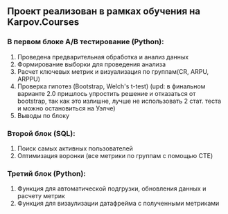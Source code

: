 ## Проект реализован в рамках обучения на Karpov.Courses
### В первом блоке A/B тестирование (Python):
1. Проведена предварительная обработка и анализ данных
2. Формирование выборки для проведения анализа
3. Расчет ключевых метрик и визуализация по группам(CR, ARPU, ARPPU) 
4. Проверка гипотез (Bootstrap, Welch's t-test) (upd: в финальном варианте 2.0 пришлось упростить решение и отказаться от bootstrap, так как это излишне, лучше не использовать 2 стат. теста и можно остановиться на Уэлче)
5. Выводы по блоку
### Второй блок (SQL):
1. Поиск самых активных пользователей
2. Оптимизация воронки (все метрики по группам с помощью CTE)
### Третий блок (Python): 
1. Функция для автоматической подгрузки, обновления данных и расчету метрик
2. Функция для визаулизации датафрейма с полученными метриками 
